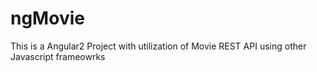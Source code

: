 # ngMovie
This is a Angular2 Project with utilization of Movie REST API using other Javascript frameowrks
